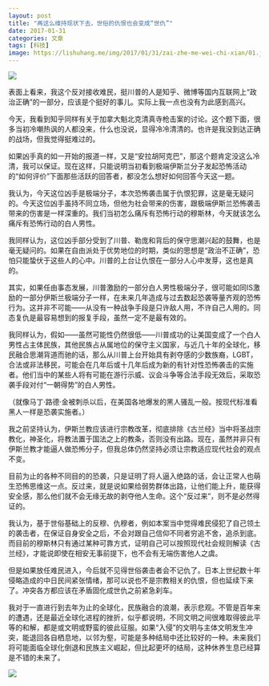 ```yaml
---
layout: post
title: "再这么维持现状下去，世俗的仇恨也会变成“世仇”"
date: 2017-01-31
categories: 文章
tags: [科技]
image: https://lishuhang.me/img/2017/01/31/zai-zhe-me-wei-chi-xian/01.jpg
---
```


![](http://mmbiz.qpic.cn/mmbiz_png/AdRKyBVLoHJzaYySGU78z08ic8JFqmxRucMVmNyEicve24DV7r6e5uN6HAlOnsMEo697RN8wv5QmUS4loszb235Q/0?wx_fmt=png)

表面上看来，我这个反对接收难民，挺川普的人是知乎、微博等国内互联网上“政治正确”的一部分，应该是个挺好的事儿。实际上我一点也没有为此感到高兴。

今天，我看到知乎同样有关于加拿大魁北克清真寺枪击案的讨论。这个题下面，很多当初冷嘲热讽的人都没来，什么也没说，显得冷冷清清的。也许是我没到达正确的战场，但我觉得挺难过的。

如果凶手真的如一开始的报道一样，又是“安拉胡阿克巴”，那这个题肯定没这么冷清，我可以保证。现在这样，只能说明当初看到极端伊斯兰分子发起恐怖活动的“如何评价”下面那些活跃的回答者，都没怎么想好如何回答今天这一题。

我认为，今天这位凶手是极端分子，本次恐怖袭击属于仇恨犯罪，这是毫无疑问的。今天这位凶手虽持不同立场，但他为社会带来的伤害，跟极端伊斯兰恐怖袭击带来的伤害是一样深重的。我们当初怎么痛斥有恐怖行动的穆斯林，今天就该怎么痛斥有恐怖行动的白人男性。

我同样认为，这位凶手部分受到了川普、勒庞和背后的保守思潮兴起的鼓舞，也是毫无疑问的。如果在自由派处于优势地位的时期，类似的思想是“政治不正确”，恐怕只能蛰伏于这些人的心中。川普的上台让仇恨在一部分人心中发芽，这也是真的。

其实，如果任由事态发展，川普激励的一部分白人男性极端分子，很可能如同IS激励的一部分伊斯兰极端分子一样，在未来几年造成与过去数起恐袭等量齐观的恐怖行为。这并非不可能——从没有一种战争手段是只许敌人用，不许自己人用的。同态复仇是最容易想到的报复手段，虽然一定不是最有效的。

我同样认为，假如——虽然可能性仍然很低——川普成功的让美国变成了一个白人男性占主体民族，其他民族占从属地位的保守主义国家，与近几十年的全球化，移民融合思潮背道而驰的话，那么从川普上台开始具有剥夺感的少数族裔，LGBT，合法或非法移民，可能会在几年后或十几年后成为新的有针对性恐怖袭击的实施者。他们当中的某些人将有可能在游行示威、议会斗争等合法手段无效后，采取恐袭手段对付“一朝得势”的白人男性。

（就像马丁·路德·金被刺杀以后，在美国各地爆发的黑人骚乱一般。按现代标准看黑人一样是恐袭实施者。）

我之前坚持认为，伊斯兰教应该进行宗教改革，彻底排除《古兰经》当中将圣战宗教化，神圣化，将教法置于国法之上的教条，否则没有出路。现在，虽然并非只有伊斯兰教才能逼人做恐怖分子，但我总体仍然坚持必须让宗教适应现代社会的观点不变。

目前为止的各种不同目的的恐袭，只是证明了将人逼入绝路的话，会让正常人也萌生恐怖思维这一点。反过来，就是说如果给弱势群体出路，让他们能上升，能获得安全感，那么他们就不会无缘无故的剥夺他人生命。这个“反过来”，则不是必然得证的。

我认为，基于世俗基础上的反穆、仇穆者，例如本案当中觉得难民侵犯了自己领土的袭击者，在保证自身安全之后，不会对跟自己信仰不同者穷追不舍，追杀到底。而目前的穆斯林只有通过某种可靠方式，证明自己可以按照现代社会规则解读《古兰经》，才能说即使在相安无事前提下，也不会有无端伤害他人之虞。

但是如果放任难民进入，今后就不见得世俗袭击者会不记仇了。日本上世纪数十年侵略造成的中日民间紧张情绪，那可以说也不是宗教相关的仇恨，但也延续下来了。冲突各方都应该在矛盾固化成世仇之前紧急刹车。

我对于一直进行到去年为止的全球化，民族融合的浪潮，表示悲观。不管是百年来的遭遇，还是最近全球化进程的挫折，似乎都说明，不同文明之间很难取得彼此平等的和解，都是或文明或野蛮的彼此征服。如果“入侵”的文明与主体文明发生冲突，能退回各自栖息地，以邻为壑，可能是多种结局中还比较好的一种。未来我们将可能面临全球化倒退和民族主义崛起，但比起更坏的结局，这种休养生息已经算是不错的未来了。

![](https://lishuhang.me/img/2017/01/31/zai-zhe-me-wei-chi-xian/01.jpg)